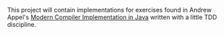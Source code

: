 This project will contain implementations for exercises found in Andrew Appel's [Modern Compiler Implementation in Java](http://www.cs.princeton.edu/~appel/modern/java/) written with a little TDD discipline.